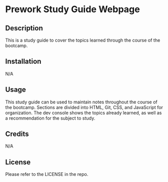# Prework Study Guide Webpage

## Description

This is a study guide to cover the topics learned through the course of the bootcamp.

## Installation

N/A

## Usage

This study guide can be used to maintain notes throughout the course of the bootcamp.
Sections are divided into HTML, Git, CSS, and JavaScript for organization.
The dev console shows the topics already learned, as well as a recommendation for the subject to study.

## Credits

N/A

## License

Please refer to the LICENSE in the repo.